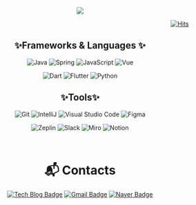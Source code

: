 
<div align="center">
<img src="https://capsule-render.vercel.app/api?type=waving&color=d0e69e&height=300&section=header&text=Hello%20I'm%20Yurim&fontSize=70&fontColor=527b58" />
<div align="center">
  
<div align="right">
  
[![Hits](https://hits.seeyoufarm.com/api/count/incr/badge.svg?url=https%3A%2F%2Fgithub.com%2Fmoukou2488&count_bg=%233DC868&title_bg=%23C0E771&icon=sourcegraph.svg&icon_color=%23E7E7E7&title=hits&edge_flat=false)](https://hits.seeyoufarm.com)
</div>


## ✨Frameworks & Languages ✨
![Java](https://img.shields.io/badge/Java-007396.svg?&style=for-the-badge&logo=Java&logoColor=white)
![Spring](https://img.shields.io/badge/Spring-6DB33F.svg?&style=for-the-badge&logo=Spring&logoColor=white)
![JavaScript](https://img.shields.io/badge/JavaScript-F7DF1E.svg?&style=for-the-badge&logo=JavaScript&logoColor=white)
![Vue](https://img.shields.io/badge/Vue-4FC08D.svg?&style=for-the-badge&logo=Vue.js&logoColor=white)
  
  
![Dart](https://img.shields.io/badge/Dart-0175C2.svg?&style=for-the-badge&logo=Dart&logoColor=white)
![Flutter](https://img.shields.io/badge/Flutter-02569B.svg?&style=for-the-badge&logo=Flutter&logoColor=white)
![Python](https://img.shields.io/badge/Python-3776AB.svg?&style=for-the-badge&logo=Python&logoColor=white)


## ✨Tools✨
![Git](https://img.shields.io/badge/Git-F05032.svg?&style=for-the-badge&logo=Git&logoColor=white)
![IntelliJ](https://img.shields.io/badge/IntelliJ%20IDEA-27282C.svg?&style=for-the-badge&logo=IntelliJ%20IDEA&logoColor=white)
![Visual Studio Code](https://img.shields.io/badge/Visual%20Studio%20Code-007ACC.svg?&style=for-the-badge&logo=Visual%20Studio%20Code&logoColor=white)
![Figma](https://img.shields.io/badge/Figma-F24E1E.svg?&style=for-the-badge&logo=Figma&logoColor=white)
  
  
![Zeplin](https://img.shields.io/badge/Zeplin-FDBD39.svg?&style=for-the-badge&logo=Zotero&logoColor=white)
![Slack](https://img.shields.io/badge/Slack-4A154B.svg?&style=for-the-badge&logo=Slack&logoColor=white)
![Miro](https://img.shields.io/badge/Miro-050038.svg?&style=for-the-badge&logo=Miro&logoColor=white)
![Notion](https://img.shields.io/badge/Notion-000000.svg?&style=for-the-badge&logo=Notion&logoColor=white)


<br />

 
# :mailbox_with_mail: Contacts
[![Tech Blog Badge](http://img.shields.io/badge/-Tech%20blog-black?style=flat-square&logo=github&link=https://soo-vely-dev.tistory.com/)](https://soo-vely-dev.tistory.com/)
[![Gmail Badge](https://img.shields.io/badge/Gmail:flag326@gmail.com-d14836?style=flat-square&logo=Gmail&logoColor=white&link=mailto:flag326@gmail.com)](mailto:flag326@gmail.com)
[![Naver Badge](https://img.shields.io/badge/Naver:flag326@naver.com-03C75A?style=flat-square&logo=Naver&logoColor=white&link=mailto:flag326@naver.com)](mailto:flag326@naver.com)

</div>
